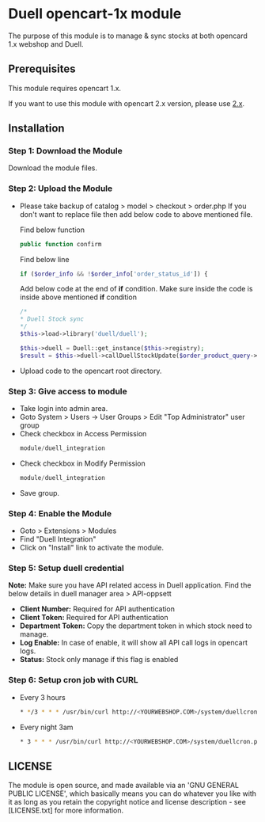 Duell opencart-1x module
=====================

The purpose of this module is to manage & sync stocks at both opencard 1.x webshop and Duell. 

Prerequisites
-------------

This module requires opencart 1.x.

If you want to use this module with opencart 2.x version, please use [2.x](https://github.com/Kasseservice/opencart-2x).


Installation
------------

### Step 1: Download the Module

Download the module files.

### Step 2: Upload the Module

* Please take backup of catalog > model > checkout > order.php 
  If you don't want to replace file then add below code to above mentioned file.
  
  Find below function 
  ```php
  public function confirm
  ```
  
  Find below line 
  ```php
  if ($order_info && !$order_info['order_status_id']) {
  ```
  
  Add below code at the end of **if** condition. Make sure inside the code is inside above mentioned **if** condition
  ```php
  /*
  * Duell Stock sync
  */
  $this->load->library('duell/duell');

  $this->duell = Duell::get_instance($this->registry);
  $result = $this->duell->callDuellStockUpdate($order_product_query->rows);
  ```
  
* Upload code to the opencart root directory.


### Step 3: Give access to module

* Take login into admin area. 
* Goto System > Users -> User Groups > Edit "Top Administrator" user group
* Check checkbox in Access Permission
  ```php
  module/duell_integration
  ```
* Check checkbox in Modify Permission
  ```php
  module/duell_integration  
  ```
* Save group.

### Step 4: Enable the Module

* Goto > Extensions > Modules
* Find "Duell Integration" 
* Click on "Install" link to activate the module.

### Step 5: Setup duell credential

**Note:** Make sure you have API related access in Duell application. Find the below details in duell manager area > API-oppsett 

* **Client Number:** Required for API authentication
* **Client Token:** Required for API authentication
* **Department Token:** Copy the department token in which stock need to manage.
* **Log Enable:** In case of enable, it will show all API call logs in opencart logs.
* **Status:** Stock only manage if this flag is enabled

### Step 6: Setup cron job with CURL

* Every 3 hours

  ```bash
  * */3 * * * /usr/bin/curl http://<YOURWEBSHOP.COM>/system/duellcron.php >/dev/null 2>&1
  ```
* Every night 3am

  ```bash
  * 3 * * * /usr/bin/curl http://<YOURWEBSHOP.COM>/system/duellcron.php >/dev/null 2>&1
  ```
 
LICENSE
-------

The module is open source, and made available via an 'GNU GENERAL PUBLIC LICENSE', which basically means you can do whatever you like with it as long as you retain the copyright notice and license description - see [LICENSE.txt] for more information.

